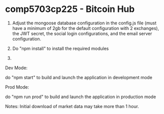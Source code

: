 # comp5703cp225 - Bitcoin Hub

1) Adjust the mongoose database configuration in the config.js file (must have a minimum of 2gb for the default configuration with 2 exchanges),
the JWT secret, the social login configurations, and the email server configuration.

2) Do "npm install" to install the required modules

3) 

Dev Mode:

do "npm start" to build and launch the application in development mode

Prod Mode:

do "npm run prod" to build and launch the application in production mode


Notes: Initial download of market data may take more than 1 hour.
